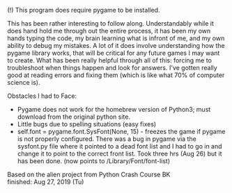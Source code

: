 (!) This program does require pygame to be installed.

This has been rather interesting to follow along. 
Understandably while it does hand hold me through out the entire process, it has been my own hands typing the code, my brain learning what is infront of me, and my own ability to debug my mistakes. A lot of it does involve understanding how the pygame library works,  that will be critical for any future games I may want to create. What has been really helpful through all of this: forcing me to troubleshoot when things happen and look for answers. I've gotten really good at reading errors and fixing them (which is like what 70% of computer science is).

Obstacles I had to Face: 
-	Pygame does not work for the homebrew version of Python3; must download from the original python site. 
-	Little bugs due to spelling situations (easy fixes) 
-	self.font = pygame.font.SysFont(None, 15) - freezes the game if pygame is not properly configured. There was a bug in pygame via the sysfont.py file where it pointed to a dead font list and I had to go in and change it to point to the correct front list. Took three hrs (Aug 26) but it has been done. (now points to /Library/Font/font-list) 

Based on the alien project from Python Crash Course BK </br> 
finished: Aug 27, 2019 (Tu)